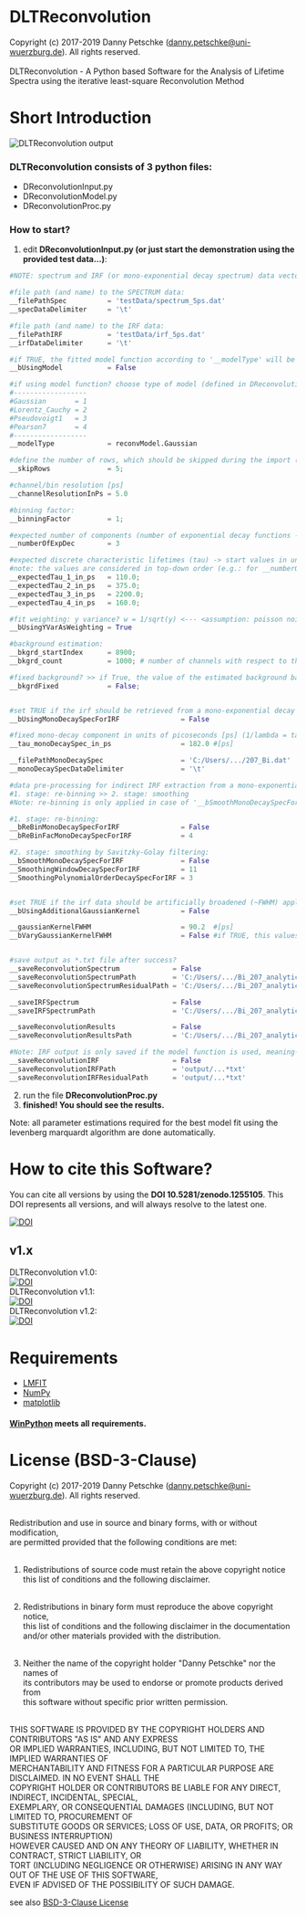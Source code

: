 # DLTReconvolution
Copyright (c) 2017-2019 Danny Petschke (danny.petschke@uni-wuerzburg.de). All rights reserved.<br><br>
DLTReconvolution - A Python based Software for the Analysis of Lifetime Spectra using the iterative least-square Reconvolution Method

# Short Introduction

![DLTReconvolution output](/testData/demo.png)

### DLTReconvolution consists of 3 python files:

- DReconvolutionInput.py
- DReconvolutionModel.py
- DReconvolutionProc.py

### How to start?

1. edit <b>DReconvolutionInput.py (or just start the demonstration using the provided test data...)</b>:

```python
#NOTE: spectrum and IRF (or mono-exponential decay spectrum) data vectors require equal length!

#file path (and name) to the SPECTRUM data:
__filePathSpec          = 'testData/spectrum_5ps.dat'
__specDataDelimiter     = '\t'

#file path (and name) to the IRF data:
__filePathIRF           = 'testData/irf_5ps.dat'
__irfDataDelimiter      = '\t'

#if TRUE, the fitted model function according to '__modelType' will be used as IRF data
__bUsingModel           = False

#if using model function? choose type of model (defined in DReconvolutionModel.py):
#------------------
#Gaussian       = 1
#Lorentz_Cauchy = 2
#Pseudovoigt1   = 3
#Pearson7       = 4
#------------------
__modelType             = reconvModel.Gaussian

#define the number of rows, which should be skipped during the import (e.g. for ignoring the header entries):
__skipRows              = 5;

#channel/bin resolution [ps]
__channelResolutionInPs = 5.0

#binning factor:
__binningFactor         = 1;

#expected number of components (number of exponential decay functions - LIMITED to MAX: 4):
__numberOfExpDec        = 3

#expected discrete characteristic lifetimes (tau) -> start values in units of picoseconds [ps]
#note: the values are considered in top-down order (e.g.: for __numberOfExpDec = 2 --> __expectedTau_1_in_ps AND __expectedTau_2_in_ps are considered)
__expectedTau_1_in_ps   = 110.0;
__expectedTau_2_in_ps   = 375.0;
__expectedTau_3_in_ps   = 2200.0;
__expectedTau_4_in_ps   = 160.0;

#fit weighting: y variance? w = 1/sqrt(y) <--- <assumption: poisson noise> otherwise the weighting is equally distributed: w = 1.0
__bUsingYVarAsWeighting = True

#background estimation:
__bkgrd_startIndex      = 8900;
__bkgrd_count           = 1000; # number of channels with respect to the 'startIndex'

#fixed background? >> if True, the value of the estimated background based on the calculated mean [__bkgrd_startIndex:__bkgrd_startIndex + __bkgrd_count] will be used
__bkgrdFixed            = False;


#set TRUE if the irf should be retrieved from a mono-exponential decay spectrum such as well annealed metals (Al, Fe, ..) or the 207-Bi isotope using the 'graphical deconvolution' technique presented by Koechlin & Raviart (1964) (in this case, the IRF data will be ignored):
__bUsingMonoDecaySpecForIRF               = False

#fixed mono-decay component in units of picoseconds [ps] (1/lambda = tau):
__tau_monoDecaySpec_in_ps                 = 182.0 #[ps]

__filePathMonoDecaySpec                   = 'C:/Users/.../207_Bi.dat'
__monoDecaySpecDataDelimiter              = '\t'

#data pre-processing for indirect IRF extraction from a mono-exponential decay spectrum using the 'graphical deconvolution' technique presented by Koechlin & Raviart (1964):
#1. stage: re-binning >> 2. stage: smoothing
#Note: re-binning is only applied in case of '__bSmoothMonoDecaySpecForIRF = True'

#1. stage: re-binning:
__bReBinMonoDecaySpecForIRF               = False
__bReBinFacMonoDecaySpecForIRF            = 4

#2. stage: smoothing by Savitzky-Golay filtering:
__bSmoothMonoDecaySpecForIRF              = False
__SmoothingWindowDecaySpecForIRF          = 11
__SmoothingPolynomialOrderDecaySpecForIRF = 3


#set TRUE if the irf data should be artificially broadened (~FWHM) applying an additional convolution using a Gaussian kernel (e.g. for compensation of energy differences)
__bUsingAdditionalGaussianKernel          = False

__gaussianKernelFWHM                      = 90.2  #[ps]
__bVaryGaussianKernelFWHM                 = False #if TRUE, this values will be used a an additional fitting parameter


#save output as *.txt file after success?
__saveReconvolutionSpectrum             = False
__saveReconvolutionSpectrumPath         = 'C:/Users/.../Bi_207_analytical_additionalConvKernel_fitdata.txt'
__saveReconvolutionSpectrumResidualPath = 'C:/Users/.../Bi_207_analytical_additionalConvKernel_residuals.txt'

__saveIRFSpectrum                       = False
__saveIRFSpectrumPath                   = 'C:/Users/.../Bi_207_analytical_additionalConvKernel_irfdata.txt'

__saveReconvolutionResults              = False
__saveReconvolutionResultsPath          = 'C:/Users/.../Bi_207_analytical_additionalConvKernel_results.txt'

#Note: IRF output is only saved if the model function is used, meaning--> (__bUsingModel = True)
__saveReconvolutionIRF                  = False
__saveReconvolutionIRFPath              = 'output/...*txt'
__saveReconvolutionIRFResidualPath      = 'output/...*txt'
```
2. run the file <b>DReconvolutionProc.py</b>
3. <b>finished! You should see the results.</b>

Note: all parameter estimations required for the best model fit using the levenberg marquardt algorithm are done automatically. 

# How to cite this Software?

You can cite all versions by using the <b>DOI 10.5281/zenodo.1255105</b>. This DOI represents all versions, and will always resolve to the latest one.<br>

[![DOI](https://zenodo.org/badge/DOI/10.5281/zenodo.1255105.svg)](https://doi.org/10.5281/zenodo.1255105)

## v1.x
DLTReconvolution v1.0:<br>[![DOI](https://zenodo.org/badge/DOI/10.5281/zenodo.1255106.svg)](https://doi.org/10.5281/zenodo.1255106)<br>
DLTReconvolution v1.1:<br>[![DOI](https://zenodo.org/badge/DOI/10.5281/zenodo.1414107.svg)](https://doi.org/10.5281/zenodo.1414107)<br>
DLTReconvolution v1.2:<br>[![DOI](https://zenodo.org/badge/DOI/10.5281/zenodo.1414107.svg)](https://doi.org/10.5281/zenodo.1414107)<br>

# Requirements
- [LMFIT](https://lmfit.github.io/lmfit-py/model.html) 
- [NumPy](http://www.numpy.org/) 
- [matplotlib](https://matplotlib.org/)<br>

#### [WinPython](https://sourceforge.net/projects/winpython/) meets all requirements. 

# License (BSD-3-Clause)

Copyright (c) 2017-2019 Danny Petschke (danny.petschke@uni-wuerzburg.de). All rights reserved.<br><br>

Redistribution and use in source and binary forms, with or without modification,<br> 
are permitted provided that the following conditions are met:<br><br>

 1. Redistributions of source code must retain the above copyright notice<br>
    this list of conditions and the following disclaimer.<br><br>

 2. Redistributions in binary form must reproduce the above copyright notice,<br> 
    this list of conditions and the following disclaimer in the documentation<br> 
    and/or other materials provided with the distribution.<br><br>

 3. Neither the name of the copyright holder "Danny Petschke" nor the names of<br> 
    its contributors may be used to endorse or promote products derived from <br>
    this software without specific prior written permission.<br><br>


 THIS SOFTWARE IS PROVIDED BY THE COPYRIGHT HOLDERS AND CONTRIBUTORS "AS IS" AND ANY EXPRESS<br> 
 OR IMPLIED WARRANTIES, INCLUDING, BUT NOT LIMITED TO, THE IMPLIED WARRANTIES OF<br> 
 MERCHANTABILITY AND FITNESS FOR A PARTICULAR PURPOSE ARE DISCLAIMED. IN NO EVENT SHALL THE<br> 
 COPYRIGHT HOLDER OR CONTRIBUTORS BE LIABLE FOR ANY DIRECT, INDIRECT, INCIDENTAL, SPECIAL,<br> 
 EXEMPLARY, OR CONSEQUENTIAL DAMAGES (INCLUDING, BUT NOT LIMITED TO, PROCUREMENT OF<br> 
 SUBSTITUTE GOODS OR SERVICES; LOSS OF USE, DATA, OR PROFITS; OR BUSINESS INTERRUPTION)<br> 
 HOWEVER CAUSED AND ON ANY THEORY OF LIABILITY, WHETHER IN CONTRACT, STRICT LIABILITY, OR<br> 
 TORT (INCLUDING NEGLIGENCE OR OTHERWISE) ARISING IN ANY WAY OUT OF THE USE OF THIS SOFTWARE,<br> 
 EVEN IF ADVISED OF THE POSSIBILITY OF SUCH DAMAGE.<br>
 
 see also [BSD-3-Clause License](https://opensource.org/licenses/BSD-3-Clause)